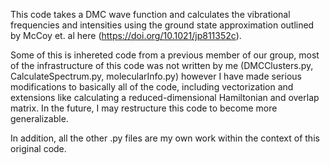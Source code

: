 This code takes a DMC wave function and calculates the vibrational frequencies and intensities using the ground
state approximation outlined by McCoy et. al here (https://doi.org/10.1021/jp811352c).

Some of this is inhereted code from a previous member of our group, most of the infrastructure of this code was not written by me (DMCClusters.py, CalculateSpectrum.py, 
molecularInfo.py) however I have made serious modifications to basically all of the code, including vectorization and extensions like calculating a reduced-dimensional Hamiltonian and overlap matrix.  In the future, I may restructure this code to become more generalizable.

In addition, all the other .py files are my own work within the context of this original code.
